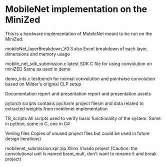 # MobileNet implementation on the MiniZed
This is a hardware implementation of MobileNet meant to be run on the MiniZed.

mobileNet_layerBreakdown_V0.3.xlsx
    Excel breakdown of each layer, dimensions and memory usage

mobile_net_sdk_submission.c 
    latest SDK C file for using convolution on miniZED
    Same as used in demo

demo_ints.c
    testbench for normal convolution and pointwise convolution
    based on Milder's orignial CLP setup

Documentation
    report and presentation
    report and presentation assets
	
pytorch scripts
    contains pycharm project filesm and data related to extracted
    weights from mobilenet implementation

TB_scripts
    All scripts used to verify basic functionality of the system.
    Some in python, some in C, one in C#

Verilog files
    Copies of unused project files but could be used in future design iterations)
	
mobilenet_submission.xpr.zip
    Xilinx Vivado project
    (Caution: the convolutional unit is named bram_mult, don't want to rename it and break project) 
